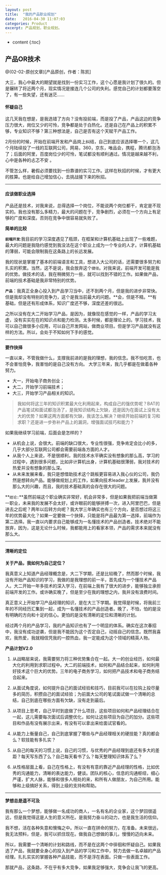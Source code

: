 ```yaml
---
layout: post
title:  "我的产品职业规划"
date:   2016-04-30 11:07:03
categories: Product
excerpt: 产品规划，职业规划。
---
```


* content
{:toc}

## 产品OR技术

@(02-02-原创文章)[产品原创，作者：陈凯]

大三，我心中最大的期望就是找到一份实习工作，这个心愿是我计划了很久的。但是辗转了将近两个月，现实情况是接连几个公司的失利。感觉自己的计划都要落空了，有一些失望，还有迷茫……

#### 怀疑自己

这几天我在想是，是我选错了方向？没有投前端，而是投了产品，产品这边的竞争压力很大，岗位又少的可怜，竞争都是处于白热化。还是自己在产品上的积累不够，专业知识不够？第三种想法是，自己是否有这个天赋干产品工作。

2月份的时候，开始在前端开发和产品岗上纠结，自己到底应该选择哪一个，这几个月陆续投了一线的互联网公司，网易，360，京东，唯品会，携程，腾讯都泡汤了；后面的阿里，百度岗位少的可怜，笔试都没有顺利通过。情况是越来越不利，心中是各种的忐忑不安 。

不管怎么样，暑假必须要找到一份靠谱的实习工作。这样在秋招的时候，才有更大的胜算。也是给自己增加信心，去挑战接下来的秋招。

----
#### 应该做职业选择

产品还是技术，对我来说，总得选择一个岗位，不能说两个岗位都干，肯定是不现实的。我也没有那么多精力，最大的问题在于，竞争剧烈，必须在一个方向上有足够的广度和深度。否则在竞争中很容易就失败了。

**简单的比较**

**`前端开发`**:我目前的学习深度遇见了瓶颈，在框架和计算机基础上出现了一些难题，最大的问题是我隐约感觉到我没法在这个职业上成为一个专业的人才。计算机基础的薄弱，可能会限制我在这条路上的长远发展。

我的现状是掌握了基本的前端语言和工具，想进入大公司的话，还需要很多努力和扎实的积累。当然，这不是说，我会放弃这个`捷径`。对我来说，前端开发可能是我的优势。做技术的话，我在稍微努力一些，就可以找到不错的工作。如果做产品，前端的技术基础是我非常特别的优势。

**`产品`**：我真正全身心投入到产品学习当中，还不到两个月，但是我的进步非常快。但是我却没有特别的竞争力，这个是我当前最大的问题。**会，但是不精。**有基础，但是还有形成体系，知识广度还不够，深度还差的很远。

之所以没有在大二开始学习产品，是因为，就像现在感觉的一样，产品的学习太虚，没有实实在在的知识点和能力检测。太多时候，都是理论上的。学习技术，我可以自己做很多小应用，可以自己开发网站，做商业项目。但是学习产品就没有这样的方法。所以，会处于不知如何下手的感觉。

----
**要作抉择**

一直以来，不管我做什么，支撑我前进的是我的理想，我的信念。我不怕吃苦，也不会害怕竞争，我害怕的是自己没有方向。
大学三年来，我几乎都是在做着各种努力。
+ 大一，开始电子商务创业；
+ 大二，开始学习前端技术；
+ 大三，开始学习产品相关的知识。

> 我如何将这三年的知识积累最大化利用起来，构成自己的强优势呢？BAT的产品笔试和面试都泡汤了，是我知识结构上欠缺，还是因为在面试上没有太大的优势？如果这两方面都有欠缺，我该怎么解决？继续开始前端的复习和求职？还是进一步弥补产品上的漏洞，增强面试技巧和能力？

如果我继续学习前端，后面会是怎样的？

+ 从机会上说，会很大。前端的缺口很大，专业性很强，竞争肯定会比小的多，几乎大部分互联网公司都会需要前端各方面的人才。
+ 从我个人上来说，不是很顺利，我的技术水平确实没有想象的那么高，学习的过程中，遇到很多问题，比如非计算机出身，计算机基础很薄弱，我对技术的热爱并没有想象的那么深。
+ 从未来发展来看，我只是想借助技术这个跳板更容易进入我心仪的公司，我仍然是想转向产品。能够做规划上的工作，如果向技术leader上发展，我并没有那么大的兴趣，而且，我的技术基础真的会存在很大的问题。

**`结论:`**虽然前端这个职业确实非常好，机会非常多，但是如果我把前端当做第一职业，未来我的发展不会太好，或许眼前的能够拼搏一次，进入阿里巴巴，但是进去之后呢？两年以后转方向呢？我大学三年确实也有三个方向，是否想过将这三年的优势最大化？如果一定要做一个抉择，只能是将产品最为第一选择，前端作为第二选择。我一直以内要求自己能够成为一名懂技术的产品创造者。技术绝对不能放弃，因为，这是无论什么时候，我都能用上的看家本领，产品的需求本来就没有那么大。

----
#### 清晰的定位

**关于产品，我如何为自己定位？**

我真意义上知道产品经理概念是，大二下学期，还是比较晚了，然而那个时候，我没有开始产品知识的学习，我做的是我理想的前一半，首先成为一个懂技术产品人。大二开始一年多技术的深入学习，在前端上我有了很大的进步，能够独立承担前端开发的工作。或许确实晚了，但是至少在我的理想之内，我并没有浪费时间。

真正意义上开始学习产品经理的知识，是在大三下学期。我觉得是时候，将我前三年的不同经历汇集到一起，成为一名懂技术的产品创造者。晚了，不怕，怕的是没有明确的方向和十足的信心。更怕的是没有清晰的定位和清晰的计划。

经过两个月的产品学习，我的产品知识也有了一个明显的体系。确实在这次春招中，我没有成功逆袭，但是我不能因为这个否定自己，动摇自己的信念。既然我喜欢，我热爱，我就相信凭我的一腔热血，我一定能成为这个领域的精英人物。

**产品计划V2.0**

1. 从战略层来说，我需要努力将三种优势集合在一起。大一的创业经历，如何最大化的利用到求职过程中。大二的前端技术，如何和产品结合起来，如何利用好技术这个巨大的优势。三年的电子商务学习，如何把产品技术和电子商务结合起来。

2. 从面试角度说，如何提升自己的面试经验和技巧，目前我可以在拉钩上投尽量多的简历，积攒自己的面试经验；为前面大公司的笔试面试做一个清晰的总结，自己到底在哪些方面有欠缺，没有走到最后。

3. 从项目上思考，自己平时到底做了什么项目，这些项目如何和产品经理结合在一起，这儿需要每次面试后调整优化，如何让这些项目为自己的加分。这些项目和作品有没有展示出来，有没有可以拿出来给面试官看的。

4. 从能力上衡量自己，自己到底掌握了哪些与产品经理相关的硬技能？真的都会么？软技能有多扎实？

5. 从自己的每天的习惯上说，自己的习惯，与优秀的产品经理到底还有多大的差距？每天写东西了么？自己每天看书了么？每天整理知识体系了么？

6. 从性格层面上看，自己在性格上，有没有有意的靠近产品经理的性格，比如优秀的沟通能力，清晰的表达能力，健谈。团队的核心，信息的沟通枢纽，细心严谨，扩大人脉，能够和很多人相处的来，和所有人做朋友，为自己所用。能够和上级搞好关系，得到上级的支持和帮助。

-----
**梦想总是遥不可及**

我有那么一个梦想，能够做一名成功的商人，一名有名的企业家，这个梦回很遥远，但是我觉得这是人生的意义所在。是我努力奋斗的动力，也是我生活的信仰。

我不想，活在各种失意和懊悔之中。所以一直在拼命的努力，在准备。未来很远，我无法预料，但是，我可以抓住现在。做我自己想做的事儿，慢慢的迈向未来。

所以，我需要一个清晰的计划和路线，而不是在这两个中徘徊和怀疑自己。如果我选了产品，我就要全身心的投入到产品的学习和工作中，努力去做一名卓越的产品经理。扎扎实实的掌握各种产品技能，而不是浮在表面。只做一些表面工作。

那就产品，这条路，不在乎有多大竞争，如果我足够强大，竞争会让我飞的更高。
